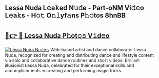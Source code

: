 ## Lessa Nuda L𝚎a𝚔ed N𝚞𝚍e - Part-oNM Vi𝚍𝚎o L𝚎a𝚔s - H𝚘𝚝 O𝚗𝚕yf𝚊ns P𝚑𝚘tos 8hnBB

# <h2><a href="http://kf1sens.oniu.top/?m=Lessa+Nuda">🔗👉 🔴 Lessa Nuda P𝚑ot𝚘𝚜 V𝚒d𝚎o</a></h2>

[![Lessa Nuda Nu𝚍e𝚜](https://i.imgur.com/0qMVB7G.gif)](http://kf1sens.oniu.top/?m=Lessa+Nuda)
Web-based artist and dance collaborator Lessa Nuda, recognized for creating and distributing dance and lifestyle content via solo and collaborative dance routines and short videos. Brilliant illusionist Lessa Nuda, celebrated for their exceptional skills and accomplishments in creating and performing magic tricks.  
